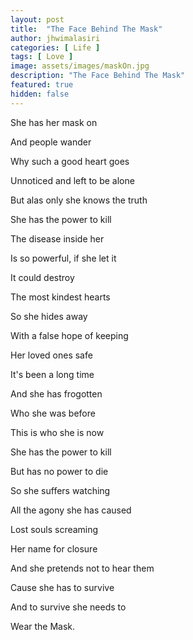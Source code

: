 ```yaml
---
layout: post
title:  "The Face Behind The Mask"
author: jhwimalasiri
categories: [ Life ]
tags: [ Love ]
image: assets/images/maskOn.jpg
description: "The Face Behind The Mask"
featured: true
hidden: false
---
```


She has her mask on

And people wander

Why such a good  heart goes

Unnoticed and left to be alone

But alas only she knows the truth

She has the power to kill

The disease inside her

Is so powerful, if she let it

It could destroy

The most kindest hearts

So she hides away

With a false hope of keeping

Her loved ones safe

It's been a long time

And she has frogotten

Who she was before

This is who she is now

She has the power to kill

But has no power to die

So she suffers watching

All the agony she has caused

Lost souls screaming

Her name for closure

And she pretends not to hear them

Cause she has to survive

And to survive she needs to

Wear the Mask.